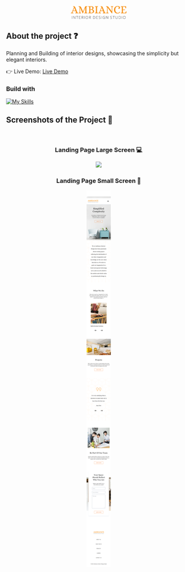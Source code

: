 <div align='center'><img style="width:30%" src='./src/component/assets/Logo.png'/></div>

<h2>About the project ❓</h2>

  <p>Planning and Building of interior designs, showcasing the simplicity but elegant interiors.</p>

👉 Live Demo: <a href='https://ambiance-website.vercel.app/'>Live Demo</a>

<h3>Build with</h3> 

[![My Skills](https://skillicons.dev/icons?i=html,javascript,react,tailwind)](https://skillicons.dev)

<h2>Screenshots of the Project 📸</h2>
<br>

<div align='center'>
<h3 align='center'>Landing Page Large Screen 💻</h3>
<img src='./src/component/assets/Ambiance.png'/>
</div>

<div align='center'>
<h3> Landing Page Small Screen 📱</h3>
<img src='./src/component/assets/Mobile-Ambiance.png'/>
</div>
